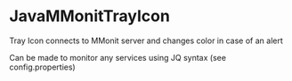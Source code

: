 # JavaMMonitTrayIcon
Tray Icon connects to MMonit server and changes color in case of an alert

Can be made to monitor any services using JQ syntax (see config.properties)
